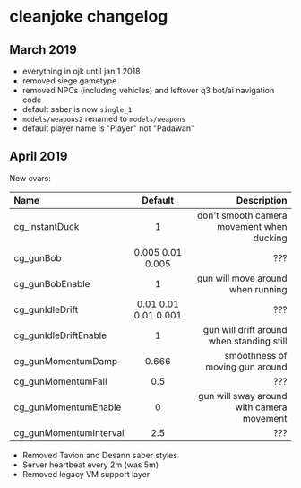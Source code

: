 # cleanjoke changelog

## March 2019

- everything in ojk until jan 1 2018
- removed siege gametype
- removed NPCs (including vehicles) and leftover q3 bot/ai navigation code
- default saber is now `single_1`
- `models/weapons2` renamed to `models/weapons`
- default player name is "Player" not "Padawan"

## April 2019

New cvars:

Name | Default | Description
|:--- |:---:| ---:|
cg_instantDuck | 1 | don't smooth camera movement when ducking
cg_gunBob | 0.005 0.01 0.005 | ???
cg_gunBobEnable | 1 | gun will move around when running
cg_gunIdleDrift | 0.01 0.01 0.01 0.001 | ???
cg_gunIdleDriftEnable | 1 | gun will drift around when standing still
cg_gunMomentumDamp | 0.666 | smoothness of moving gun around
cg_gunMomentumFall | 0.5 | ???
cg_gunMomentumEnable | 0 | gun will sway around with camera movement
cg_gunMomentumInterval | 2.5 | ???

- Removed Tavion and Desann saber styles
- Server heartbeat every 2m (was 5m)
- Removed legacy VM support layer

